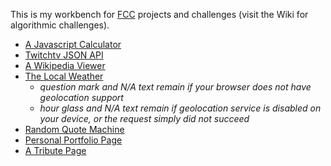 This is my workbench for [FCC](https://www.freecodecamp.org/) projects and challenges (visit the Wiki for algorithmic challenges).
- [A Javascript Calculator](https://alper4.github.io/fcc/calculator/)
- [Twitchtv JSON API](https://alper4.github.io/fcc/twitchtv/)
- [A Wikipedia Viewer](https://alper4.github.io/fcc/wikiviewer/)
- [The Local Weather](https://alper4.github.io/fcc/weather/)
  - _question mark and N/A text remain if your browser does not have geolocation support_
  - _hour glass and N/A text remain if geolocation service is disabled on your device, or the request simply did not succeed_
- [Random Quote Machine](https://alper4.github.io/fcc/quotes/)
- [Personal Portfolio Page](https://alper4.github.io/fcc/portfolio/)
- [A Tribute Page](https://alper4.github.io/fcc/tribute/)

